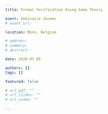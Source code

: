 ```yaml
---
title: Formal Verification Using Game Theory

event: Séminaire Jeunes 
# event_url:

location: Mons, Belgium

# address:
# summary: 
# abstract:

date: 2020-03-05

authors: []
tags: []

featured: false

# url_pdf: ""
# url_slides: ""
# url_video: ""

---
```

